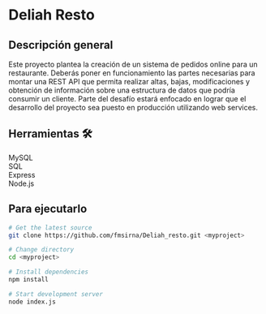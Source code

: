 # Deliah Resto

## Descripción general

Este proyecto plantea la creación de un sistema de pedidos online para un restaurante. Deberás poner en funcionamiento las partes necesarias para montar una REST API que permita realizar altas, bajas, modificaciones y obtención de información sobre una estructura de datos que podría consumir un cliente. Parte del desafío estará enfocado en lograr que el desarrollo del proyecto sea puesto en producción utilizando web services.

## Herramientas 🛠

MySQL <br/>
SQL <br/>
Express <br/>
Node.js <br/>


## Para ejecutarlo

```bash
# Get the latest source
git clone https://github.com/fmsirna/Deliah_resto.git <myproject>

# Change directory
cd <myproject>

# Install dependencies
npm install

# Start development server
node index.js
```